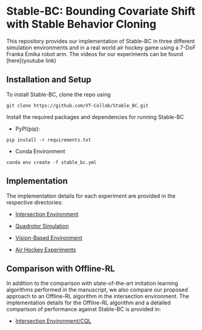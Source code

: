 # Stable-BC: Bounding Covariate Shift with Stable Behavior Cloning
This repository provides our implementation of Stable-BC in three different simulation environments and in a real world air hockey game using a 7-DoF  Franka Emika robot arm. The videos for our experiments can be found [here](youtube link)

 ## Installation and Setup

To install Stable-BC, clone the repo using
```
git clone https://github.com/VT-Collab/Stable_BC.git
```

Install the required packages and dependencies for running Stable-BC
- PyPI(pip):
```
pip install -r requirements.txt
```

- Conda Environment
```
conda env create -f stable_bc.yml
```

## Implementation
The implementation details for each experiment are provided in the respective directories:
- [Intersection Environment](https://github.com/VT-Collab/Stable_BC/tree/master/sim-intersection)


- [Quadrotor Simulation](https://github.com/VT-Collab/Stable_BC/tree/master/sim-quadrotor)

- [Vision-Based Environment](https://github.com/VT-Collab/Stable_BC/tree/master/sim-visual)

- [Air Hockey Experiments](https://github.com/VT-Collab/Stable_BC/tree/master/air_hockey)

## Comparison with Offline-RL
In addition to the comparison with state-of-the-art imitation learning algorithms performed in the manuscript, we also compare our proposed approach to an Offline-RL algorithm in the intersection environment. The implementation details for the Offline-RL algorithm and a detailed comparison of performance against Stable-BC is provided in:
- [Intersection Environment/CQL](https://github.com/VT-Collab/Stable-BC/tree/master/sim-intersection/CQL)